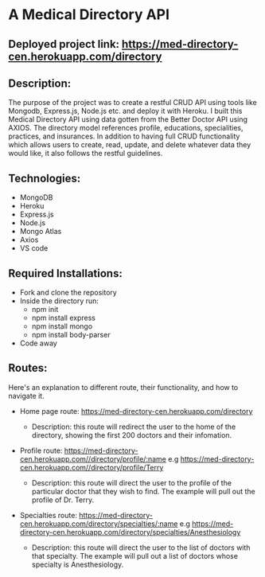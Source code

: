 # A Medical Directory API

## Deployed project link: https://med-directory-cen.herokuapp.com/directory

## Description:
The purpose of the project was to create a restful CRUD API using tools like Mongodb, Express.js, Node.js etc. and deploy it with Heroku. I built this Medical Directory API using data gotten from the Better Doctor API using AXIOS. The directory model references profile, educations, specialities, practices, and insurances.
In addition to having full CRUD functionality which allows users to create, read, update, and delete whatever data they would like, it also follows the restful guidelines. 

## Technologies: 
* MongoDB 
* Heroku 
* Express.js
* Node.js
* Mongo Atlas
* Axios
* VS code

## Required Installations:
* Fork and clone the repository
* Inside the directory run:
  * npm init
  * npm install express  
  * npm install mongo
  * npm install body-parser
* Code away


## Routes:
Here's an explanation to different route, their functionality, and how to navigate it.
* Home page route: https://med-directory-cen.herokuapp.com/directory
  * Description: this route will redirect the user to the home of the directory, showing the first 200 doctors and their infomation.

* Profile route: https://med-directory-cen.herokuapp.com//directory/profile/:name e.g https://med-directory-cen.herokuapp.com//directory/profile/Terry
  * Description: this route will direct the user to the profile of the particular doctor that they wish to find. The example will pull out the profile of Dr. Terry.

* Specialties route: https://med-directory-cen.herokuapp.com/directory/specialties/:name e.g https://med-directory-cen.herokuapp.com/directory/specialties/Anesthesiology
  * Description: this route will direct the user to the list of doctors with that specialty. The example will pull out a list of doctors whose specialty is Anesthesiology.
